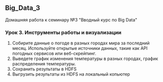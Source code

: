 ## Big_Data_3
Домашняя работа к семинару №3 "Вводный курс по Big Data"

### Урок 3. Инструменты работы и визуализации
1. Собирите данные о погоде в разных городах мира за последний месяц. Используйте открытые источники данных, такие как API погодных сервисов или веб-скрейпинг.
2. Выведете график изменения температуры в разных городах, график распределения температуры.
3. Сохранить результаты в HDFS
4. Выгрузить результаты из HDFS на локальный копьютер
